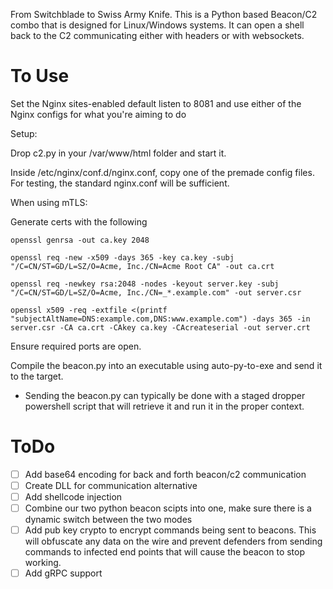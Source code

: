From Switchblade to Swiss Army Knife. This is a Python based Beacon/C2 combo that is designed for Linux/Windows systems. It can open a shell back to the C2 communicating either with headers or with websockets.

# To Use #
Set the Nginx sites-enabled default listen to 8081 and use either of the Nginx configs for what you're aiming to do

Setup:

Drop c2.py in your /var/www/html folder and start it.

Inside /etc/nginx/conf.d/nginx.conf, copy one of the premade config files. For testing, the standard nginx.conf will be sufficient. 

When using mTLS:

Generate certs with the following

```
openssl genrsa -out ca.key 2048 

openssl req -new -x509 -days 365 -key ca.key -subj "/C=CN/ST=GD/L=SZ/O=Acme, Inc./CN=Acme Root CA" -out ca.crt

openssl req -newkey rsa:2048 -nodes -keyout server.key -subj "/C=CN/ST=GD/L=SZ/O=Acme, Inc./CN=_*.example.com" -out server.csr 

openssl x509 -req -extfile <(printf "subjectAltName=DNS:example.com,DNS:www.example.com") -days 365 -in server.csr -CA ca.crt -CAkey ca.key -CAcreateserial -out server.crt 
```
Ensure required ports are open.

Compile the beacon.py into an executable using auto-py-to-exe and send it to the target.

 - Sending the beacon.py can typically be done with a staged dropper powershell script that will retrieve it and run it in the proper context.


# ToDo #

- [ ] Add base64 encoding for back and forth beacon/c2 communication
- [ ] Create DLL for communication alternative
- [ ] Add shellcode injection
- [ ] Combine our two python beacon scipts into one, make sure there is a dynamic switch between the two modes
- [ ] Add pub key crypto to encrypt commands being sent to beacons. This will obfuscate any data on the wire and prevent defenders from sending commands to infected end points that will cause the beacon to stop working.
- [ ] Add gRPC support
